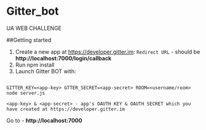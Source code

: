 # Gitter_bot
UA WEB CHALLENGE

##Getting started
1. Create a new app at https://developer.gitter.im: ```Redirect URL``` -  should be **http://localhost:7000/login/callback**<br/>
2. Run npm install<br/>
3. Launch Gitter BOT with:<br/>

```

GITTER_KEY=<app-key> GTTER_SECRET=<app-secret> ROOM=<username/room> node server.js

<app-key> & <app-secret> - app's OAUTH KEY & OAUTH SECRET which you have created at https://developer.gitter.im

```

Go to - **http://localhost:7000**
